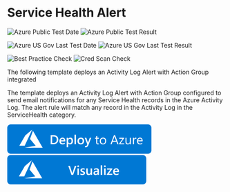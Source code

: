 # Service Health Alert

![Azure Public Test Date](https://azurequickstartsservice.blob.core.windows.net/badges/monitor-servicehealth-alert/PublicLastTestDate.svg)
![Azure Public Test Result](https://azurequickstartsservice.blob.core.windows.net/badges/monitor-servicehealth-alert/PublicDeployment.svg)

![Azure US Gov Last Test Date](https://azurequickstartsservice.blob.core.windows.net/badges/monitor-servicehealth-alert/FairfaxLastTestDate.svg)
![Azure US Gov Last Test Result](https://azurequickstartsservice.blob.core.windows.net/badges/monitor-servicehealth-alert/FairfaxDeployment.svg)

![Best Practice Check](https://azurequickstartsservice.blob.core.windows.net/badges/monitor-servicehealth-alert/BestPracticeResult.svg)
![Cred Scan Check](https://azurequickstartsservice.blob.core.windows.net/badges/monitor-servicehealth-alert/CredScanResult.svg)

The following template deploys an Activity Log Alert with Action Group integrated

The template deploys an Activity Log Alert with Action Group configured to send email notifications for any Service Health records in the Azure Activity Log. The alert rule will match any record in the Activity Log in the ServiceHealth category.

[![Deploy to Azure](https://raw.githubusercontent.com/Azure/azure-quickstart-templates/master/1-CONTRIBUTION-GUIDE/images/deploytoazure.svg?sanitize=true)](https://portal.azure.com/#create/Microsoft.Template/uri/https%3A%2F%2Fraw.githubusercontent.com%2FAzure%2Fazure-quickstart-templates%2Fmaster%2Fmonitor-servicehealth-alert%2Fazuredeploy.json)
[![Visualize](https://raw.githubusercontent.com/Azure/azure-quickstart-templates/master/1-CONTRIBUTION-GUIDE/images/visualizebutton.svg?sanitize=true)](http://armviz.io/#/?load=https%3A%2F%2Fraw.githubusercontent.com%2FAzure%2Fazure-quickstart-templates%2Fmaster%2Fmonitor-servicehealth-alert%2Fazuredeploy.json)


